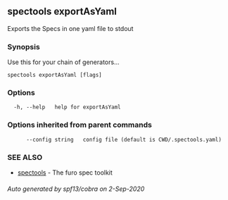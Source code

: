 ## spectools exportAsYaml

Exports the Specs in one yaml file to stdout

### Synopsis

Use this for your chain of generators...




```
spectools exportAsYaml [flags]
```

### Options

```
  -h, --help   help for exportAsYaml
```

### Options inherited from parent commands

```
      --config string   config file (default is CWD/.spectools.yaml)
```

### SEE ALSO

* [spectools](spectools.md)	 - The furo spec toolkit

###### Auto generated by spf13/cobra on 2-Sep-2020
